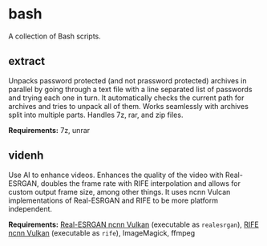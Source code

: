 # bash
A collection of Bash scripts.

## extract

Unpacks password protected (and not prassword protected) archives in parallel by going through a text file with a line separated list of passwords and trying each one in turn. It automatically checks the current path for archives and tries to unpack all of them. Works seamlessly with archives split into multiple parts. Handles 7z, rar, and zip files. 

**Requirements:** 
7z, unrar

## videnh

Use AI to enhance videos. Enhances the quality of the video with Real-ESRGAN, doubles the frame rate with RIFE interpolation and allows for custom output frame size, among other things. It uses ncnn Vulcan implementations of Real-ESRGAN and RIFE to be more platform independent. 

**Requirements:**
[Real-ESRGAN ncnn Vulkan](https://github.com/xinntao/Real-ESRGAN-ncnn-vulkan) (executable as `realesrgan`),
[RIFE ncnn Vulkan](https://github.com/nihui/rife-ncnn-vulkan) (executable as `rife`),
ImageMagick,
ffmpeg

